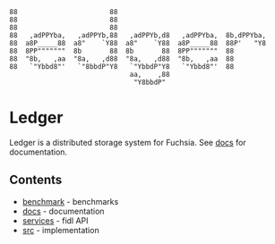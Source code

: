 ```
88                       88
88                       88
88                       88
88   ,adPPYba,   ,adPPYb,88   ,adPPYb,d8   ,adPPYba,  8b,dPPYba,
88  a8P_____88  a8"    `Y88  a8"    `Y88  a8P_____88  88P'   "Y8
88  8PP"""""""  8b       88  8b       88  8PP"""""""  88
88  "8b,   ,aa  "8a,   ,d88  "8a,   ,d88  "8b,   ,aa  88
88   `"Ybbd8"'   `"8bbdP"Y8   `"YbbdP"Y8   `"Ybbd8"'  88
                              aa,    ,88
                               "Y8bbdP"
```

# Ledger

Ledger is a distributed storage system for Fuchsia. See [docs](docs/README.md)
for documentation.

## Contents

 - [benchmark](benchmark) - benchmarks
 - [docs](docs) - documentation
 - [services](services) - fidl API
 - [src](src) - implementation
